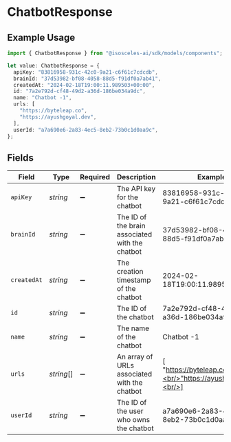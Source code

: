 # ChatbotResponse

## Example Usage

```typescript
import { ChatbotResponse } from "@isosceles-ai/sdk/models/components";

let value: ChatbotResponse = {
  apiKey: "83816958-931c-42c0-9a21-c6f61c7cdcdb",
  brainId: "37d53982-bf08-4058-88d5-f91df0a7ab41",
  createdAt: "2024-02-18T19:00:11.989503+00:00",
  id: "7a2e792d-cf48-49d2-a36d-186be034a9dc",
  name: "Chatbot -1",
  urls: [
    "https://byteleap.co",
    "https://ayushgoyal.dev",
  ],
  userId: "a7a690e6-2a83-4ec5-8eb2-73b0c1d0aa9c",
};
```

## Fields

| Field                                               | Type                                                | Required                                            | Description                                         | Example                                             |
| --------------------------------------------------- | --------------------------------------------------- | --------------------------------------------------- | --------------------------------------------------- | --------------------------------------------------- |
| `apiKey`                                            | *string*                                            | :heavy_minus_sign:                                  | The API key for the chatbot                         | 83816958-931c-42c0-9a21-c6f61c7cdcdb                |
| `brainId`                                           | *string*                                            | :heavy_minus_sign:                                  | The ID of the brain associated with the chatbot     | 37d53982-bf08-4058-88d5-f91df0a7ab41                |
| `createdAt`                                         | *string*                                            | :heavy_minus_sign:                                  | The creation timestamp of the chatbot               | 2024-02-18T19:00:11.989503+00:00                    |
| `id`                                                | *string*                                            | :heavy_minus_sign:                                  | The ID of the chatbot                               | 7a2e792d-cf48-49d2-a36d-186be034a9dc                |
| `name`                                              | *string*                                            | :heavy_minus_sign:                                  | The name of the chatbot                             | Chatbot -1                                          |
| `urls`                                              | *string*[]                                          | :heavy_minus_sign:                                  | An array of URLs associated with the chatbot        | [<br/>"https://byteleap.co",<br/>"https://ayushgoyal.dev"<br/>] |
| `userId`                                            | *string*                                            | :heavy_minus_sign:                                  | The ID of the user who owns the chatbot             | a7a690e6-2a83-4ec5-8eb2-73b0c1d0aa9c                |